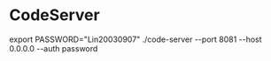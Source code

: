# CodeServer

export PASSWORD="Lin20030907"
./code-server --port 8081 --host 0.0.0.0 --auth password